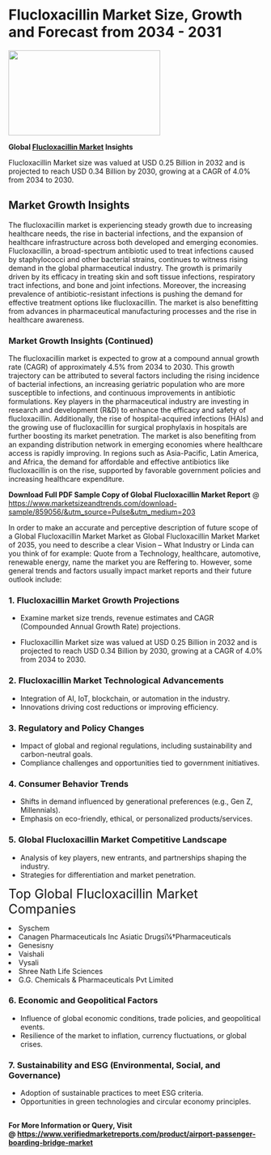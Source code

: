 <H1>Flucloxacillin Market Size, Growth and Forecast from 2034 - 2031</H1><img class="aligncenter size-medium wp-image-584254" src="https://thirdeyenews.in/wp-content/uploads/2034/09/Global-Market-Research-300x168.jpeg" alt="" width="300" height="168" /><p><strong>Global&nbsp;<a href="https://www.marketsizeandtrends.com/download-sample/859056/&amp;utm_source=Pulse&amp;utm_medium=203">Flucloxacillin Market</a> Insights</strong></p><p>Flucloxacillin Market size was valued at USD 0.25 Billion in 2032 and is projected to reach USD 0.34 Billion by 2030, growing at a CAGR of 4.0% from 2034 to 2030.</p><p><h2>Market Growth Insights</h2> The flucloxacillin market is experiencing steady growth due to increasing healthcare needs, the rise in bacterial infections, and the expansion of healthcare infrastructure across both developed and emerging economies. Flucloxacillin, a broad-spectrum antibiotic used to treat infections caused by staphylococci and other bacterial strains, continues to witness rising demand in the global pharmaceutical industry. The growth is primarily driven by its efficacy in treating skin and soft tissue infections, respiratory tract infections, and bone and joint infections. Moreover, the increasing prevalence of antibiotic-resistant infections is pushing the demand for effective treatment options like flucloxacillin. The market is also benefitting from advances in pharmaceutical manufacturing processes and the rise in healthcare awareness. <h3>Market Growth Insights (Continued)</h3> The flucloxacillin market is expected to grow at a compound annual growth rate (CAGR) of approximately 4.5% from 2034 to 2030. This growth trajectory can be attributed to several factors including the rising incidence of bacterial infections, an increasing geriatric population who are more susceptible to infections, and continuous improvements in antibiotic formulations. Key players in the pharmaceutical industry are investing in research and development (R&D) to enhance the efficacy and safety of flucloxacillin. Additionally, the rise of hospital-acquired infections (HAIs) and the growing use of flucloxacillin for surgical prophylaxis in hospitals are further boosting its market penetration. The market is also benefiting from an expanding distribution network in emerging economies where healthcare access is rapidly improving. In regions such as Asia-Pacific, Latin America, and Africa, the demand for affordable and effective antibiotics like flucloxacillin is on the rise, supported by favorable government policies and increasing healthcare expenditure. </p><p><span class=""><strong>Download Full PDF Sample Copy of Global Flucloxacillin Market Report</strong> @ <a href="https://www.marketsizeandtrends.com/download-sample/859056/&amp;utm_source=Pulse&amp;utm_medium=203" target="_blank">https://www.marketsizeandtrends.com/download-sample/859056/&amp;utm_source=Pulse&amp;utm_medium=203</a></span></p><p>In order to make an accurate and perceptive description of future scope of a Global&nbsp;Flucloxacillin Market Market as Global&nbsp;Flucloxacillin Market Market of 2035, you need to describe a clear Vision &ndash; What Industry or Linda can you think of for example: Quote from a Technology, healthcare, automotive, renewable energy, name the market you are Reffering to. However, some general trends and factors usually impact market reports and their future outlook include:</p><h3>1.&nbsp;<strong>Flucloxacillin Market Growth Projections</strong></h3><ul><li>Examine market size trends, revenue estimates and CAGR (Compounded Annual Growth Rate) projections.</li><li><p>Flucloxacillin Market size was valued at USD 0.25 Billion in 2032 and is projected to reach USD 0.34 Billion by 2030, growing at a CAGR of 4.0% from 2034 to 2030.</p></li></ul><h3>2.&nbsp;<strong>Flucloxacillin Market Technological Advancements</strong></h3><ul><li>Integration of AI, IoT, blockchain, or automation in the industry.</li><li>Innovations driving cost reductions or improving efficiency.</li></ul><h3>3.&nbsp;<strong>Regulatory and Policy Changes</strong></h3><ul><li>Impact of global and regional regulations, including sustainability and carbon-neutral goals.</li><li>Compliance challenges and opportunities tied to government initiatives.</li></ul><h3>4.&nbsp;<strong>Consumer Behavior Trends</strong></h3><ul><li>Shifts in demand influenced by generational preferences (e.g., Gen Z, Millennials).</li><li>Emphasis on eco-friendly, ethical, or personalized products/services.</li></ul><h3>5.&nbsp;<strong>Global Flucloxacillin Market Competitive Landscape</strong></h3><ul><li>Analysis of key players, new entrants, and partnerships shaping the industry.</li><li>Strategies for differentiation and market penetration.</li></ul><p data-pm-slice="1 1 []"><span style="color: inherit; font-family: inherit; font-size: 25px;">Top Global Flucloxacillin Market Companies</span></p><div class="" data-test-id=""><p><li>Syschem</li><li> Canagen Pharmaceuticals Inc Asiatic Drugsï¼†Pharmaceuticals</li><li> Genesisny</li><li> Vaishali</li><li> Vysali</li><li> Shree Nath Life Sciences</li><li> G.G. Chemicals & Pharmaceuticals Pvt Limited</li></p></div><h3>6.&nbsp;<strong>Economic and Geopolitical Factors</strong></h3><ul><li>Influence of global economic conditions, trade policies, and geopolitical events.</li><li>Resilience of the market to inflation, currency fluctuations, or global crises.</li></ul><h3>7.&nbsp;<strong>Sustainability and ESG (Environmental, Social, and Governance)</strong></h3><ul><li>Adoption of sustainable practices to meet ESG criteria.</li><li>Opportunities in green technologies and circular economy principles.</li></ul><h2><strong style="font-size: 14px;">For More Information or Query, Visit @&nbsp;</strong><a style="background-color: #ffffff; font-size: 14px;" href="https://www.marketsizeandtrends.com/report/flucloxacillin-market/" target="_blank">https://www.verifiedmarketreports.com/product/airport-passenger-boarding-bridge-market</a></h2>
